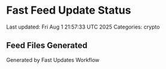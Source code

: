 # Fast Feed Update Status
Last updated: Fri Aug  1 21:57:33 UTC 2025
Categories: crypto

## Feed Files Generated

Generated by Fast Updates Workflow
